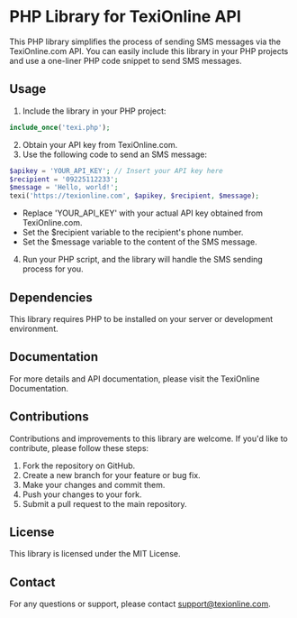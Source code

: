 # PHP Library for TexiOnline API

This PHP library simplifies the process of sending SMS messages via the TexiOnline.com API. You can easily include this library in your PHP projects and use a one-liner PHP code snippet to send SMS messages.

## Usage
1. Include the library in your PHP project:

```php
include_once('texi.php');
```

2. Obtain your API key from TexiOnline.com.
3. Use the following code to send an SMS message:

```php
$apikey = 'YOUR_API_KEY'; // Insert your API key here
$recipient = '09225112233';
$message = 'Hello, world!';
texi('https://texionline.com', $apikey, $recipient, $message);
```
* Replace 'YOUR_API_KEY' with your actual API key obtained from TexiOnline.com.
* Set the $recipient variable to the recipient's phone number.
* Set the $message variable to the content of the SMS message.

4. Run your PHP script, and the library will handle the SMS sending process for you.

## Dependencies

This library requires PHP to be installed on your server or development environment.

## Documentation

For more details and API documentation, please visit the TexiOnline Documentation.

## Contributions

Contributions and improvements to this library are welcome. If you'd like to contribute, please follow these steps:

1. Fork the repository on GitHub.
2. Create a new branch for your feature or bug fix.
3. Make your changes and commit them.
4. Push your changes to your fork.
5. Submit a pull request to the main repository.

## License

This library is licensed under the MIT License.

## Contact

For any questions or support, please contact support@texionline.com.

